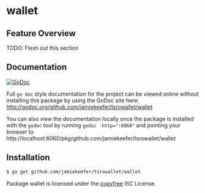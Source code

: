 wallet
======

## Feature Overview

TODO: Flesh out this section

## Documentation

[![GoDoc](https://godoc.org/github.com/jamiekeefer/tsrowallet/wallet?status.png)](http://godoc.org/github.com/jamiekeefer/tsrowallet/wallet)

Full `go doc` style documentation for the project can be viewed online without
installing this package by using the GoDoc site here:
http://godoc.org/github.com/jamiekeefer/tsrowallet/wallet

You can also view the documentation locally once the package is installed with
the `godoc` tool by running `godoc -http=":6060"` and pointing your browser to
http://localhost:6060/pkg/github.com/jamiekeefer/tsrowallet/wallet

## Installation

```bash
$ go get github.com/jamiekeefer/tsrowallet/wallet
```

Package wallet is licensed under the [copyfree](http://copyfree.org) ISC
License.
